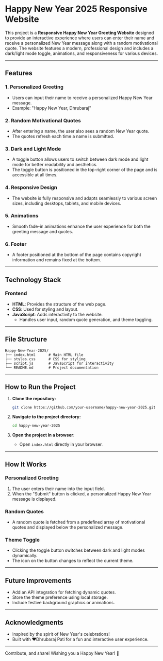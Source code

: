 # Happy New Year 2025 Responsive Website

This project is a **Responsive Happy New Year Greeting Website** designed to provide an interactive experience where users can enter their name and receive a personalized New Year message along with a random motivational quote. The website features a modern, professional design and includes a dark/light mode toggle, animations, and responsiveness for various devices.

---

## Features

### 1. **Personalized Greeting**
- Users can input their name to receive a personalized Happy New Year message.
- Example: "Happy New Year, Dhrubaraj"

### 2. **Random Motivational Quotes**
- After entering a name, the user also sees a random New Year quote.
- The quotes refresh each time a name is submitted.

### 3. **Dark and Light Mode**
- A toggle button allows users to switch between dark mode and light mode for better readability and aesthetics.
- The toggle button is positioned in the top-right corner of the page and is accessible at all times.

### 4. **Responsive Design**
- The website is fully responsive and adapts seamlessly to various screen sizes, including desktops, tablets, and mobile devices.

### 5. **Animations**
- Smooth fade-in animations enhance the user experience for both the greeting message and quotes.

### 6. **Footer**
- A footer positioned at the bottom of the page contains copyright information and remains fixed at the bottom.

---

## Technology Stack

### Frontend
- **HTML**: Provides the structure of the web page.
- **CSS**: Used for styling and layout.
- **JavaScript**: Adds interactivity to the website.
  - Handles user input, random quote generation, and theme toggling.

---

## File Structure

```
Happy-New-Year-2025/
├── index.html      # Main HTML file
├── styles.css      # CSS for styling
├── script.js       # JavaScript for interactivity
└── README.md       # Project documentation
```

---

## How to Run the Project

1. **Clone the repository:**
   ```bash
   git clone https://github.com/your-username/happy-new-year-2025.git
   ```

2. **Navigate to the project directory:**
   ```bash
   cd happy-new-year-2025
   ```

3. **Open the project in a browser:**
   - Open `index.html` directly in your browser.

---

## How It Works

### Personalized Greeting
1. The user enters their name into the input field.
2. When the "Submit" button is clicked, a personalized Happy New Year message is displayed.

### Random Quotes
- A random quote is fetched from a predefined array of motivational quotes and displayed below the personalized message.

### Theme Toggle
- Clicking the toggle button switches between dark and light modes dynamically.
- The icon on the button changes to reflect the current theme.

---


## Future Improvements
- Add an API integration for fetching dynamic quotes.
- Store the theme preference using local storage.
- Include festive background graphics or animations.

---

## Acknowledgments
- Inspired by the spirit of New Year's celebrations!
- Built with ❤️Dhrubaraj Pati for a fun and interactive user experience.

---

Contribute, and share! Wishing you a Happy New Year! 🎉

